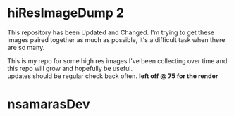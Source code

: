 # hiResImageDump 2

This repository has been Updated and Changed.
I'm trying to get these images paired together as much as possible, it's a difficult task when there are so many.

This is my repo for some high res images I've been collecting
over time and this repo will grow and hopefully be useful.  
updates should be regular check back often.
**left off @ 75 for the render**

# nsamarasDev
